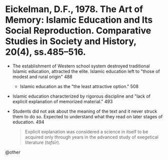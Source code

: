 # Eickelman, D.F., 1978. The Art of Memory: Islamic Education and Its Social Reproduction.  Comparative Studies in Society and History, 20(4), ss.485–516.

- The establishment of Western school system destroyed traditional Islamic education, attracted the elite. Islamic education left to "those of modest and rural origin" 488
  - Islamic education as the "the least attractive option." 508

- Islamic education characterized by rigorous discipline and "lack of explicit explanation of memorized material." 493

- Students did not ask about the meaning of the text and it never struck them to do so. Expected to understand what they read on later stages of education. 494

  > Explicit explanation was considered a science in itself to be acquired only through years in the advanced study of exegetical literature (*tafsīr*).

@other
